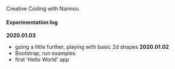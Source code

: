 Creative Coding with Nannou

#### Experimentation log 

**2020.01.03**
* going a little further, playing with basic 2d shapes
**2020.01.02**
* Bootstrap, run examples
* first 'Hello World' app
